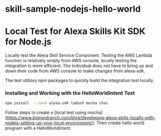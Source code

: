 # skill-sample-nodejs-hello-world

# Local Test for Alexa Skills Kit SDK for Node.js

Locally test the Alexa Skill Service Component.  Testing the AWS Lambda function is relatively simply from AWS console, locally testing the integration is more efficient.  The individual does not have to bring up and down their code from AWS console to make changes from alexa-sdk.

The test utilizes npm packages to quickly build the integration test locally.

### Installing and Working with the HelloWorldIntent Test

````bash
npm install  --save alexa-sdk lodash mocha chai
````

Follow steps to create a [local test using mocha] (https://www.bignerdranch.com/blog/developing-alexa-skills-locally-with-nodejs-setting-up-your-local-environment/).  Then create hello world program with a HelloWorldIntent.


